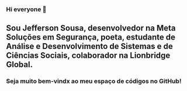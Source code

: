 ### Hi everyone 👋

<!--
**Jefferson1919/Jefferson1919** is a ✨ _special_ ✨ repository because its `README.md` (this file) appears on your GitHub profile.

-->
<h2>Sou Jefferson Sousa, desenvolvedor na Meta Soluções em Segurança, poeta, estudante de Análise e Desenvolvimento de Sistemas e de Ciências Sociais, colaborador na Lionbridge Global. </h2>

<h3>Seja muito bem-vindx ao meu espaço de códigos no GitHub!</h3>
